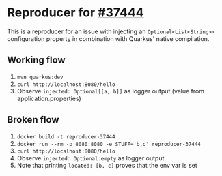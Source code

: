 # Reproducer for [#37444](https://github.com/quarkusio/quarkus/issues/37444)

This is a reproducer for an issue with injecting an `Optional<List<String>>` configuration property in combination with Quarkus' native compilation.

## Working flow

1. `mvn quarkus:dev`
2. `curl http://localhost:8080/hello`
3. Observe `injected: Optional[[a, b]]` as logger output (value from application.properties)

## Broken flow

1. `docker build -t reproducer-37444 .`
2. `docker run --rm -p 8080:8080 -e STUFF='b,c' reproducer-37444`
3. `curl http://localhost:8080/hello`
4. Observe `injected: Optional.empty` as logger output
5. Note that printing `located: [b, c]` proves that the env var is set
